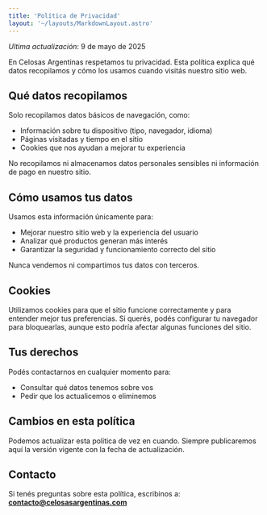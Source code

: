 ```yaml
---
title: 'Política de Privacidad'
layout: '~/layouts/MarkdownLayout.astro'
---
```


_Ultima actualización_: 9 de mayo de 2025

En Celosas Argentinas respetamos tu privacidad. Esta política explica qué datos recopilamos y cómo los usamos cuando visitás nuestro sitio web.

## Qué datos recopilamos

Solo recopilamos datos básicos de navegación, como:
- Información sobre tu dispositivo (tipo, navegador, idioma)
- Páginas visitadas y tiempo en el sitio
- Cookies que nos ayudan a mejorar tu experiencia

No recopilamos ni almacenamos datos personales sensibles ni información de pago en nuestro sitio.

## Cómo usamos tus datos

Usamos esta información únicamente para:
- Mejorar nuestro sitio web y la experiencia del usuario
- Analizar qué productos generan más interés
- Garantizar la seguridad y funcionamiento correcto del sitio

Nunca vendemos ni compartimos tus datos con terceros.

## Cookies

Utilizamos cookies para que el sitio funcione correctamente y para entender mejor tus preferencias. Si querés, podés configurar tu navegador para bloquearlas, aunque esto podría afectar algunas funciones del sitio.

## Tus derechos

Podés contactarnos en cualquier momento para:
- Consultar qué datos tenemos sobre vos
- Pedir que los actualicemos o eliminemos

## Cambios en esta política

Podemos actualizar esta política de vez en cuando. Siempre publicaremos aquí la versión vigente con la fecha de actualización.

## Contacto

Si tenés preguntas sobre esta política, escribinos a:
**contacto@celosasargentinas.com**
